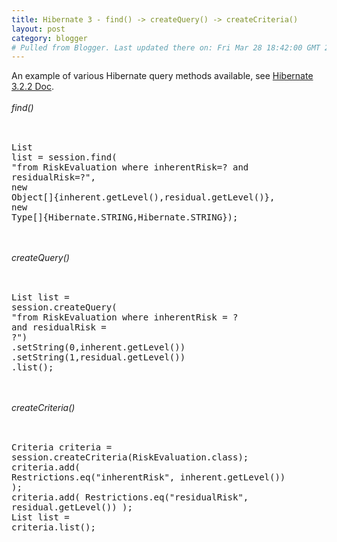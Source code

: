 ```yaml
---
title: Hibernate 3 - find() -> createQuery() -> createCriteria()
layout: post
category: blogger
# Pulled from Blogger. Last updated there on: Fri Mar 28 18:42:00 GMT 2008
---
```

An example of various Hibernate query methods available, see <a href="http://www.hibernate.org/elqNow/elqRedir.htm?ref=http://www.hibernate.org/hib_docs/v3/reference/en/pdf/hibernate_reference.pdf">Hibernate 3.2.2 Doc</a>.<br /><br /><span style="font-style:italic;">find()</span><br /><br /><pre name="code" class="java"><br />List list = session.find(<br />"from RiskEvaluation where inherentRisk=? and residualRisk=?",<br />new Object[]{inherent.getLevel(),residual.getLevel()},                                <br />new Type[]{Hibernate.STRING,Hibernate.STRING});<br /></pre><br /><br /><span style="font-style:italic;">createQuery()</span><br />               <br /><pre name="code" class="java"><br />List list = session.createQuery(<br />"from RiskEvaluation where inherentRisk = ? and residualRisk = ?")<br />.setString(0,inherent.getLevel())<br />.setString(1,residual.getLevel())<br />.list();<br /></pre><br /><br /><span style="font-style:italic;">createCriteria()</span><br />     <br /><pre name="code" class="java">  <br />Criteria criteria = session.createCriteria(RiskEvaluation.class);<br />criteria.add( Restrictions.eq("inherentRisk", inherent.getLevel()) );<br />criteria.add( Restrictions.eq("residualRisk", residual.getLevel()) );<br />List list = criteria.list();<br /></pre>
